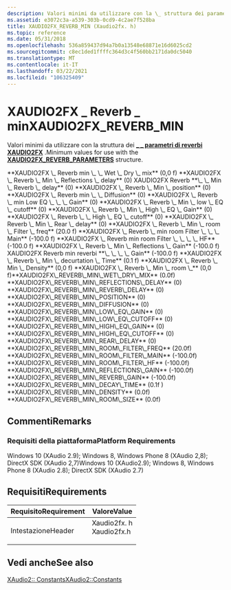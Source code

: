 ```yaml
---
description: Valori minimi da utilizzare con la \_ struttura dei parametri di REVERBI XAUDIO2FX \_ .
ms.assetid: e3072c3a-a539-303b-0cd9-4c2ae7f528ba
title: XAUDIO2FX_REVERB_MIN (Xaudio2fx. h)
ms.topic: reference
ms.date: 05/31/2018
ms.openlocfilehash: 536a859437d94a7b0a13548e68871e16d6025cd2
ms.sourcegitcommit: c8ec1ded1ffffc364d3c4f560bb2171da0dc5040
ms.translationtype: MT
ms.contentlocale: it-IT
ms.lasthandoff: 03/22/2021
ms.locfileid: "106325409"
---
```

# <a name="xaudio2fx_reverb_min"></a><span data-ttu-id="4cf23-103">XAUDIO2FX \_ Reverb \_ min</span><span class="sxs-lookup"><span data-stu-id="4cf23-103">XAUDIO2FX\_REVERB\_MIN</span></span>

<span data-ttu-id="4cf23-104">Valori minimi da utilizzare con la struttura dei [**\_ \_ parametri di reverbi XAUDIO2FX**](/windows/desktop/api/xaudio2fx/ns-xaudio2fx-xaudio2fx_reverb_parameters) .</span><span class="sxs-lookup"><span data-stu-id="4cf23-104">Minimum values for use with the [**XAUDIO2FX\_REVERB\_PARAMETERS**](/windows/desktop/api/xaudio2fx/ns-xaudio2fx-xaudio2fx_reverb_parameters) structure.</span></span>

<dl> <span data-ttu-id="4cf23-105"><span id="XAUDIO2FX_REVERB_MIN_WET_DRY_MIX"></span><span id="xaudio2fx_reverb_min_wet_dry_mix"></span>**XAUDIO2FX \_ Reverb min \_ \_ Wet \_ Dry \_ mix** (0,0 f) <span id="XAUDIO2FX_REVERB_MIN_REFLECTIONS_DELAY"></span> <span id="xaudio2fx_reverb_min_reflections_delay"></span> **XAUDIO2FX \_ Reverb \_ Min \_ Reflections \_ delay** (0) XAUDIO2FX Reverb <span id="XAUDIO2FX_REVERB_MIN_REVERB_DELAY"></span> <span id="xaudio2fx_reverb_min_reverb_delay"></span> **\_ \_ Min \_ Reverb \_ delay** (0) <span id="XAUDIO2FX_REVERB_MIN_POSITION"></span> <span id="xaudio2fx_reverb_min_position"></span> **XAUDIO2FX \_ Reverb \_ Min \_ position** (0) <span id="XAUDIO2FX_REVERB_MIN_DIFFUSION"></span> <span id="xaudio2fx_reverb_min_diffusion"></span> **XAUDIO2FX \_ Reverb min \_ \_ Diffusion** (0) <span id="XAUDIO2FX_REVERB_MIN_LOW_EQ_GAIN"></span> <span id="xaudio2fx_reverb_min_low_eq_gain"></span> **XAUDIO2FX \_ Reverb \_ min Low EQ \_ \_ \_ Gain** (0) <span id="XAUDIO2FX_REVERB_MIN_LOW_EQ_CUTOFF"></span> <span id="xaudio2fx_reverb_min_low_eq_cutoff"></span> **XAUDIO2FX \_ Reverb \_ Min \_ low \_ EQ \_ cutoff** (0) <span id="XAUDIO2FX_REVERB_MIN_HIGH_EQ_GAIN"></span> <span id="xaudio2fx_reverb_min_high_eq_gain"></span> **XAUDIO2FX \_ Reverb \_ Min \_ High \_ EQ \_ Gain** (0) <span id="XAUDIO2FX_REVERB_MIN_HIGH_EQ_CUTOFF"></span> <span id="xaudio2fx_reverb_min_high_eq_cutoff"></span> **XAUDIO2FX \_ Reverb \_ \_ High \_ EQ \_ cutoff** (0) <span id="XAUDIO2FX_REVERB_MIN_REAR_DELAY"></span> <span id="xaudio2fx_reverb_min_rear_delay"></span> **XAUDIO2FX \_ Reverb \_ Min \_ Rear \_ delay** (0) <span id="XAUDIO2FX_REVERB_MIN_ROOM_FILTER_FREQ"></span> <span id="xaudio2fx_reverb_min_room_filter_freq"></span> **XAUDIO2FX \_ Reverb \_ Min \_ room \_ Filter \_ freq** (20.0 f) <span id="XAUDIO2FX_REVERB_MIN_ROOM_FILTER_MAIN"></span> <span id="xaudio2fx_reverb_min_room_filter_main"></span> **XAUDIO2FX \_ Reverb \_ min room Filter \_ \_ \_ Main** (-100.0 f) <span id="XAUDIO2FX_REVERB_MIN_ROOM_FILTER_HF"></span> <span id="xaudio2fx_reverb_min_room_filter_hf"></span> **XAUDIO2FX \_ Reverb min room Filter \_ \_ \_ \_ HF** (-100.0 f) <span id="XAUDIO2FX_REVERB_MIN_REFLECTIONS_GAIN"></span> <span id="xaudio2fx_reverb_min_reflections_gain"></span> **XAUDIO2FX \_ Reverb \_ Min \_ Reflections \_ Gain** (-100.0 f) XAUDIO2FX Reverb min reverbi <span id="XAUDIO2FX_REVERB_MIN_REVERB_GAIN"></span> <span id="xaudio2fx_reverb_min_reverb_gain"></span> **\_ \_ \_ \_ Gain** (-100.0 f) <span id="XAUDIO2FX_REVERB_MIN_DECAY_TIME"></span> <span id="xaudio2fx_reverb_min_decay_time"></span> **XAUDIO2FX \_ Reverb \_ Min \_ decurtation \_ Time** (0.1 f) <span id="XAUDIO2FX_REVERB_MIN_DENSITY"></span> <span id="xaudio2fx_reverb_min_density"></span> **XAUDIO2FX \_ Reverb \_ Min \_ Density** (0,0 f) <span id="XAUDIO2FX_REVERB_MIN_ROOM_SIZE"></span> <span id="xaudio2fx_reverb_min_room_size"></span> **XAUDIO2FX \_ Reverb \_ Min \_ room \_** (0,0 f)</span><span class="sxs-lookup"><span data-stu-id="4cf23-105"><span id="XAUDIO2FX_REVERB_MIN_WET_DRY_MIX"></span><span id="xaudio2fx_reverb_min_wet_dry_mix"></span>**XAUDIO2FX\_REVERB\_MIN\_WET\_DRY\_MIX** (0.0f) <span id="XAUDIO2FX_REVERB_MIN_REFLECTIONS_DELAY"></span><span id="xaudio2fx_reverb_min_reflections_delay"></span>**XAUDIO2FX\_REVERB\_MIN\_REFLECTIONS\_DELAY** (0) <span id="XAUDIO2FX_REVERB_MIN_REVERB_DELAY"></span><span id="xaudio2fx_reverb_min_reverb_delay"></span>**XAUDIO2FX\_REVERB\_MIN\_REVERB\_DELAY** (0) <span id="XAUDIO2FX_REVERB_MIN_POSITION"></span><span id="xaudio2fx_reverb_min_position"></span>**XAUDIO2FX\_REVERB\_MIN\_POSITION** (0) <span id="XAUDIO2FX_REVERB_MIN_DIFFUSION"></span><span id="xaudio2fx_reverb_min_diffusion"></span>**XAUDIO2FX\_REVERB\_MIN\_DIFFUSION** (0) <span id="XAUDIO2FX_REVERB_MIN_LOW_EQ_GAIN"></span><span id="xaudio2fx_reverb_min_low_eq_gain"></span>**XAUDIO2FX\_REVERB\_MIN\_LOW\_EQ\_GAIN** (0) <span id="XAUDIO2FX_REVERB_MIN_LOW_EQ_CUTOFF"></span><span id="xaudio2fx_reverb_min_low_eq_cutoff"></span>**XAUDIO2FX\_REVERB\_MIN\_LOW\_EQ\_CUTOFF** (0) <span id="XAUDIO2FX_REVERB_MIN_HIGH_EQ_GAIN"></span><span id="xaudio2fx_reverb_min_high_eq_gain"></span>**XAUDIO2FX\_REVERB\_MIN\_HIGH\_EQ\_GAIN** (0) <span id="XAUDIO2FX_REVERB_MIN_HIGH_EQ_CUTOFF"></span><span id="xaudio2fx_reverb_min_high_eq_cutoff"></span>**XAUDIO2FX\_REVERB\_MIN\_HIGH\_EQ\_CUTOFF** (0) <span id="XAUDIO2FX_REVERB_MIN_REAR_DELAY"></span><span id="xaudio2fx_reverb_min_rear_delay"></span>**XAUDIO2FX\_REVERB\_MIN\_REAR\_DELAY** (0) <span id="XAUDIO2FX_REVERB_MIN_ROOM_FILTER_FREQ"></span><span id="xaudio2fx_reverb_min_room_filter_freq"></span>**XAUDIO2FX\_REVERB\_MIN\_ROOM\_FILTER\_FREQ** (20.0f) <span id="XAUDIO2FX_REVERB_MIN_ROOM_FILTER_MAIN"></span><span id="xaudio2fx_reverb_min_room_filter_main"></span>**XAUDIO2FX\_REVERB\_MIN\_ROOM\_FILTER\_MAIN** (-100.0f) <span id="XAUDIO2FX_REVERB_MIN_ROOM_FILTER_HF"></span><span id="xaudio2fx_reverb_min_room_filter_hf"></span>**XAUDIO2FX\_REVERB\_MIN\_ROOM\_FILTER\_HF** (-100.0f) <span id="XAUDIO2FX_REVERB_MIN_REFLECTIONS_GAIN"></span><span id="xaudio2fx_reverb_min_reflections_gain"></span>**XAUDIO2FX\_REVERB\_MIN\_REFLECTIONS\_GAIN** (-100.0f) <span id="XAUDIO2FX_REVERB_MIN_REVERB_GAIN"></span><span id="xaudio2fx_reverb_min_reverb_gain"></span>**XAUDIO2FX\_REVERB\_MIN\_REVERB\_GAIN** (-100.0f) <span id="XAUDIO2FX_REVERB_MIN_DECAY_TIME"></span><span id="xaudio2fx_reverb_min_decay_time"></span>**XAUDIO2FX\_REVERB\_MIN\_DECAY\_TIME** (0.1f ) <span id="XAUDIO2FX_REVERB_MIN_DENSITY"></span><span id="xaudio2fx_reverb_min_density"></span>**XAUDIO2FX\_REVERB\_MIN\_DENSITY** (0.0f) <span id="XAUDIO2FX_REVERB_MIN_ROOM_SIZE"></span><span id="xaudio2fx_reverb_min_room_size"></span>**XAUDIO2FX\_REVERB\_MIN\_ROOM\_SIZE** (0.0f)</span></span>
</dl>

## <a name="remarks"></a><span data-ttu-id="4cf23-106">Commenti</span><span class="sxs-lookup"><span data-stu-id="4cf23-106">Remarks</span></span>

### <a name="platform-requirements"></a><span data-ttu-id="4cf23-107">Requisiti della piattaforma</span><span class="sxs-lookup"><span data-stu-id="4cf23-107">Platform Requirements</span></span>

<span data-ttu-id="4cf23-108">Windows 10 (XAudio 2.9); Windows 8, Windows Phone 8 (XAudio 2,8); DirectX SDK (XAudio 2,7)</span><span class="sxs-lookup"><span data-stu-id="4cf23-108">Windows 10 (XAudio2.9); Windows 8, Windows Phone 8 (XAudio 2.8); DirectX SDK (XAudio 2.7)</span></span>

## <a name="requirements"></a><span data-ttu-id="4cf23-109">Requisiti</span><span class="sxs-lookup"><span data-stu-id="4cf23-109">Requirements</span></span>



| <span data-ttu-id="4cf23-110">Requisito</span><span class="sxs-lookup"><span data-stu-id="4cf23-110">Requirement</span></span> | <span data-ttu-id="4cf23-111">Valore</span><span class="sxs-lookup"><span data-stu-id="4cf23-111">Value</span></span> |
|-------------------|----------------------------------------------------------------------------------------|
| <span data-ttu-id="4cf23-112">Intestazione</span><span class="sxs-lookup"><span data-stu-id="4cf23-112">Header</span></span><br/> | <dl> <span data-ttu-id="4cf23-113"><dt>Xaudio2fx. h</dt></span><span class="sxs-lookup"><span data-stu-id="4cf23-113"><dt>Xaudio2fx.h</dt></span></span> </dl> |



## <a name="see-also"></a><span data-ttu-id="4cf23-114">Vedi anche</span><span class="sxs-lookup"><span data-stu-id="4cf23-114">See also</span></span>

<dl> <dt>

[<span data-ttu-id="4cf23-115">XAudio2:: Constants</span><span class="sxs-lookup"><span data-stu-id="4cf23-115">XAudio2::Constants</span></span>](constants.md)
</dt> </dl>

 

 




